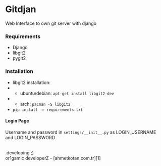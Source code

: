 

# Gitdjan
Web Interface to own git server with django

### Requirements
- Django
- libgit2
- pygit2

### Installation
- libgit2 installation:
 - - ubuntu/debian: ``apt-get install libgit2-dev``
 - - arch: ``pacman -S libgit2``
- ``pip install -r requirements.txt``


#### Login Page
Username and password in ``settings/__init__.py`` as LOGIN_USERNAME and LOGIN_PASSWORD

<br />
.developing ;)<br />
or1gamic developerZ - [ahmetkotan.com.tr][1]

[1]:http://ahmetkotan.com.tr